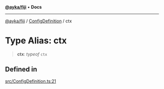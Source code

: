 [**@ayka/fiji**](../../../README.md) • **Docs**

***

[@ayka/fiji](../../../globals.md) / [ConfigDefinition](../README.md) / ctx

# Type Alias: ctx

> **ctx**: *typeof* `ctx`

## Defined in

[src/ConfigDefinition.ts:21](https://github.com/AndreyMork/fiji/blob/fde791600000fa1e2ba950f5f939a73281ac49cc/src/ConfigDefinition.ts#L21)
